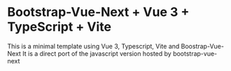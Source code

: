 # Bootstrap-Vue-Next + Vue 3 + TypeScript + Vite

This is a minimal template using Vue 3, Typescript, Vite and Boostrap-Vue-Next
It is a direct port of the javascript version hosted by bootstrap-vue-next
